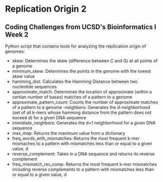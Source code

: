 # Replication Origin 2
## Coding Challenges from UCSD's Bioinformatics I Week 2

Python script that contains tools for analyzing the repilication origin of genomes:
- skew: Determines the skew (difference between C and G) at all points of a genome
- minimum_skew: Determines the points in the genome with the lowest skew value
- hamming_dist: Calculates the Hamming Distance between two nucleotide sequences
- approximate_match: Determines the location of approximate (within a certian number of bases) matches of a pattern to a genome
- approximate_pattern_count: Counts the number of approximate matches of a pattern to a genome
-neighbors: Generates the d-neighborhood (set of all k-mers whose hamming distance from the pattern does not exceed d)
 for a given DNA sequence
- immidiate_neighbors: Generates the d=1 neighborhood for a given DNA sequence
- max_map: Returns the maximum value from a dictionary 
- freq_words_with_mismatches: Returns the most frequent k-mer mismaches to a pattern with mismatches less than or equal to a given value, d
- reverse_complement: Takes in a DNA sequence and returns its reverse complement
- freq_mismatch_rev_comp: Returns the most frequent k-mer mismatches including reverse complements to a pattern with mismatches less than or equal to a given value, d